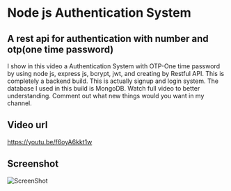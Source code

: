 # Node js Authentication System

## A rest api for authentication with number and otp(one time password)
I show in this video a Authentication System with OTP-One time password by using node js, express js, bcrypt, jwt, and creating by Restful API. This is completely a backend build. This is actually signup and login system. The database I used in this build is MongoDB. Watch full video to better understanding. Comment out what new things would you want in my channel.

## Video url

https://youtu.be/f6oyA6kkt1w

## Screenshot
![ScreenShot](https://lh3.googleusercontent.com/d/1QzKfHyPhjqudc6ODIoHZcVgf6go9yvHJ)
